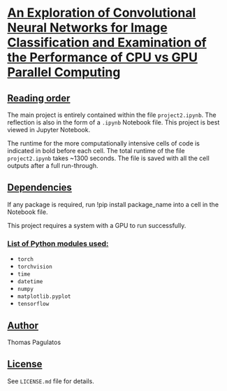 # <ins>An Exploration of Convolutional Neural Networks for Image Classification and Examination of the Performance of CPU vs GPU Parallel Computing</ins>

## <ins>Reading order</ins>

The main project is entirely contained within the file `project2.ipynb`. The reflection is also in the form of a `.ipynb` Notebook file. This project is best viewed in Jupyter Notebook.

The runtime for the more computationally intensive cells of code is indicated in bold before each cell. The total runtime of the file `project2.ipynb` takes ~1300 seconds. The file is saved with all the cell outputs after a full run-through. 

## <ins>Dependencies</ins>

If any package is required, run !pip install package_name into a cell in the Notebook file.

This project requires a system with a GPU to run successfully.

### <ins>List of Python modules used:</ins>

- `torch`
- `torchvision`
- `time`
- `datetime`
- `numpy`
- `matplotlib.pyplot`
- `tensorflow`

## <ins>Author</ins>

Thomas Pagulatos

## <ins>License</ins>

See `LICENSE.md` file for details.

